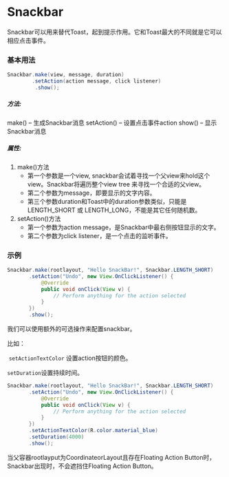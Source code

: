 # Snackbar

Snackbar可以用来替代Toast，起到提示作用。它和Toast最大的不同就是它可以相应点击事件。

### 基本用法

```java
Snackbar.make(view, message, duration)
		.setAction(action message, click listener)
         .show();
```
##### 方法:

make() – 生成Snackbar消息
setAction() – 设置点击事件action
show() – 显示Snackbar消息
##### 属性:
1. make()方法
   - 第一个参数是一个view, snackbar会试着寻找一个父view来hold这个view。Snackbar将遍历整个view tree 来寻找一个合适的父view。
   - 第二个参数为message，即要显示的文字内容。
   - 第三个参数duration和Toast中的duration参数类似，只能是LENGTH_SHORT 或 LENGTH_LONG，不能是其它任何随机数。
2. setAction()方法
   - 第一个参数为action message，是Snackbar中最右侧按钮显示的文字。
   - 第二个参数为click listener，是一个点击的监听事件。

### 示例

```java
Snackbar.make(rootlayout, "Hello SnackBar!", Snackbar.LENGTH_SHORT)
       .setAction("Undo", new View.OnClickListener() {
           @Override
           public void onClick(View v) {
               // Perform anything for the action selected
           }
       })
       .show();
```

我们可以使用额外的可选操作来配置snackbar。

比如：

 `setActionTextColor` 设置action按钮的颜色。

`setDuration`设置持续时间。

```java
Snackbar.make(rootlayout, "Hello SnackBar!", Snackbar.LENGTH_SHORT)
       .setAction("Undo", new View.OnClickListener() {
           @Override
           public void onClick(View v) {
               // Perform anything for the action selected
           }
       })
       .setActionTextColor(R.color.material_blue)
       .setDuration(4000)
  	   .show();
```

当父容器rootlayput为CoordinateorLayout且存在Floating Action Button时，Snackbar出现时，不会遮挡住Floating Action Button。



